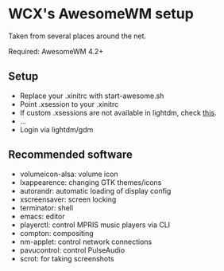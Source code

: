 # WCX's AwesomeWM setup

Taken from several places around the net.

Required: AwesomeWM 4.2+

## Setup

- Replace your .xinitrc with start-awesome.sh
- Point .xsession to your .xinitrc
- If custom .xsessions are not available in lightdm, check [this](https://wiki.ubuntu.com/CustomXSession).
- ...
- Login via lightdm/gdm

## Recommended software

- volumeicon-alsa: volume icon
- lxappearence: changing GTK themes/icons
- autorandr: automatic loading of display config
- xscreensaver: screen locking
- terminator: shell
- emacs: editor
- playerctl: control MPRIS music players via CLI
- compton: compositing
- nm-applet: control network connections
- pavucontrol: control PulseAudio
- scrot: for taking screenshots
